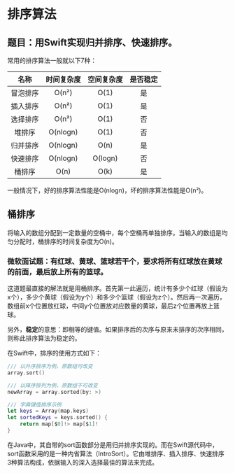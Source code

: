 # 排序算法

## 题目：用Swift实现归并排序、快速排序。

常用的排序算法一般就以下7种：

|   名称   | 时间复杂度 | 空间复杂度 | 是否稳定 |
| :------: | :--------: | :--------: | :------: |
| 冒泡排序 |   O(n²)    |    O(1)    |    是    |
| 插入排序 |   O(n²)    |    O(1)    |    是    |
| 选择排序 |   O(n²)    |    O(1)    |    否    |
|  堆排序  |  O(nlogn)  |    O(1)    |    否    |
| 归并排序 |  O(nlogn)  |    O(n)    |    是    |
| 快速排序 |  O(nlogn)  |  O(logn)   |    否    |
|  桶排序  |    O(n)    |    O(k)    |    是    |

一般情况下，好的排序算法性能是O(nlogn)，坏的排序算法性能是O(n²)。

## 桶排序

将输入的数组分配到一定数量的空桶中，每个空桶再单独排序。当输入的数组是均匀分配时，桶排序的时间复杂度为O(n)。

### 微软面试题：有红球、黄球、篮球若干个，要求将所有红球放在黄球的前面，最后放上所有的篮球。

这道题最直接的解法就是用桶排序。首先第一此遍历，统计有多少个红球（假设为x个），多少个黄球（假设为y个）和多少个篮球（假设为z个）。然后再一次遍历，数组前x个位置放红球，中间y个位置放对应数量的黄球，最后z个位置再放上篮球。

另外，**稳定**的意思：即相等的键值。如果排序后的次序与原来未排序的次序相同，则称此排序算法为稳定的。

在Swift中，排序的使用方式如下：

```swift
/// 以升序排序为例，原数组可改变
array.sort()

/// 以降序排列为例，原数组不可改变
newArray = array.sorted(by: >)

/// 字典键值排序示例
let keys = Array(map.keys)
let sortedKeys = keys.sorted() {
	return map[$0]!> map[$1]!
}
```

在Java中，其自带的sort函数部分是用归并排序实现的。而在Swift源代码中，sort函数采用的是一种内省算法（IntroSort）。它由堆排序、插入排序、快速排序3种算法构成，依据输入的深入选择最佳的算法来完成。